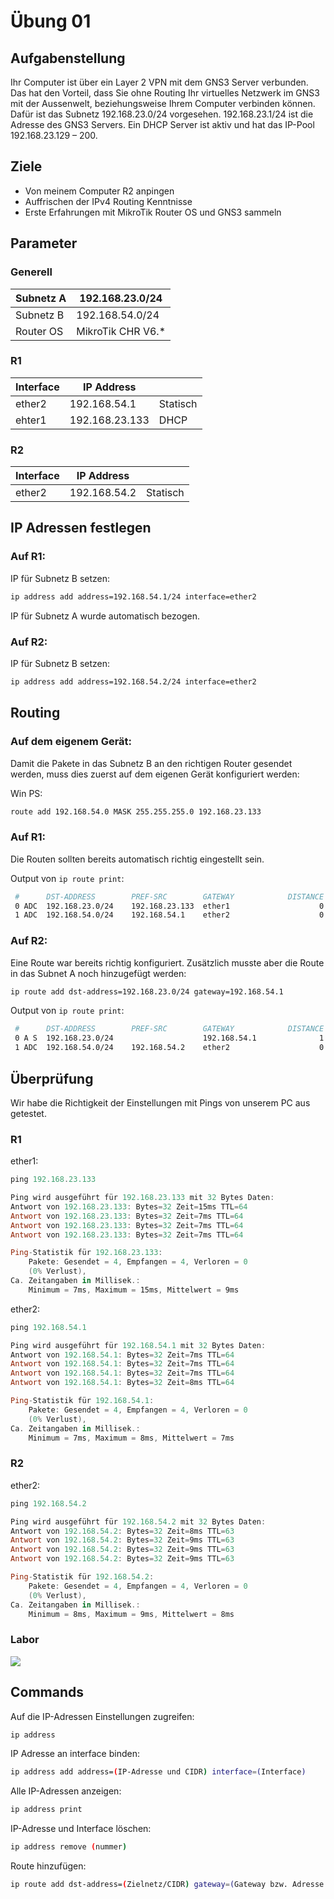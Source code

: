 # Übung 01

## Aufgabenstellung

Ihr Computer ist über ein Layer 2 VPN mit dem GNS3 Server verbunden. Das hat den Vorteil, dass Sie ohne Routing Ihr virtuelles Netzwerk im GNS3 mit der Aussenwelt, beziehungsweise Ihrem Computer verbinden können. Dafür ist das Subnetz 192.168.23.0/24 vorgesehen. 192.168.23.1/24 ist die Adresse des GNS3 Servers. Ein DHCP Server ist aktiv und hat das IP-Pool 192.168.23.129 – 200.

## Ziele

- Von meinem Computer R2 anpingen
- Auffrischen der IPv4 Routing Kenntnisse
- Erste Erfahrungen mit MikroTik Router OS und GNS3 sammeln

## Parameter

### Generell

| Subnetz A | 192.168.23.0/24   |
| --------- | ----------------- |
| Subnetz B | 192.168.54.0/24   |
| Router OS | MikroTik CHR V6.* |

### R1

| Interface | IP Address     |          |
| --------- | -------------- | -------- |
| ether2    | 192.168.54.1   | Statisch |
| ehter1    | 192.168.23.133 | DHCP     |

### R2

| Interface | IP Address   |          |
| --------- | ------------ | -------- |
| ether2    | 192.168.54.2 | Statisch |

## IP Adressen festlegen

### Auf R1:

IP für Subnetz B setzen:

```bash
ip address add address=192.168.54.1/24 interface=ether2
```

IP für Subnetz A wurde automatisch bezogen.

### Auf R2:

IP für Subnetz B setzen:

```bash
ip address add address=192.168.54.2/24 interface=ether2
```

## Routing

### Auf dem eigenem Gerät:

Damit die Pakete in das Subnetz B an den richtigen Router gesendet werden, muss dies zuerst auf dem eigenen Gerät konfiguriert werden:

Win PS: 

```bash
route add 192.168.54.0 MASK 255.255.255.0 192.168.23.133
```

### Auf R1:

Die Routen sollten bereits automatisch richtig eingestellt sein.

Output von `ip route print`:

```bash
 #      DST-ADDRESS        PREF-SRC        GATEWAY            DISTANCE
 0 ADC  192.168.23.0/24    192.168.23.133  ether1                    0
 1 ADC  192.168.54.0/24    192.168.54.1    ether2                    0
```

### Auf R2:

Eine Route war bereits richtig konfiguriert. Zusätzlich musste aber die Route in das Subnet A noch hinzugefügt werden:

```bash
ip route add dst-address=192.168.23.0/24 gateway=192.168.54.1
```

Output von `ip route print`:

```bash
 #      DST-ADDRESS        PREF-SRC        GATEWAY            DISTANCE
 0 A S  192.168.23.0/24                    192.168.54.1              1
 1 ADC  192.168.54.0/24    192.168.54.2    ether2                    0
```

## Überprüfung

Wir habe die Richtigkeit der Einstellungen mit Pings von unserem PC aus getestet.

### R1

ether1:

```powershell
ping 192.168.23.133
```

```powershell
Ping wird ausgeführt für 192.168.23.133 mit 32 Bytes Daten:
Antwort von 192.168.23.133: Bytes=32 Zeit=15ms TTL=64
Antwort von 192.168.23.133: Bytes=32 Zeit=7ms TTL=64
Antwort von 192.168.23.133: Bytes=32 Zeit=7ms TTL=64
Antwort von 192.168.23.133: Bytes=32 Zeit=7ms TTL=64

Ping-Statistik für 192.168.23.133:
    Pakete: Gesendet = 4, Empfangen = 4, Verloren = 0
    (0% Verlust),
Ca. Zeitangaben in Millisek.:
    Minimum = 7ms, Maximum = 15ms, Mittelwert = 9ms
```

ether2:

```powershell
ping 192.168.54.1
```

```powershell
Ping wird ausgeführt für 192.168.54.1 mit 32 Bytes Daten:
Antwort von 192.168.54.1: Bytes=32 Zeit=7ms TTL=64
Antwort von 192.168.54.1: Bytes=32 Zeit=7ms TTL=64
Antwort von 192.168.54.1: Bytes=32 Zeit=7ms TTL=64
Antwort von 192.168.54.1: Bytes=32 Zeit=8ms TTL=64

Ping-Statistik für 192.168.54.1:
    Pakete: Gesendet = 4, Empfangen = 4, Verloren = 0
    (0% Verlust),
Ca. Zeitangaben in Millisek.:
    Minimum = 7ms, Maximum = 8ms, Mittelwert = 7ms
```

### R2

ether2:

```powershell
ping 192.168.54.2
```

```powershell
Ping wird ausgeführt für 192.168.54.2 mit 32 Bytes Daten:
Antwort von 192.168.54.2: Bytes=32 Zeit=8ms TTL=63
Antwort von 192.168.54.2: Bytes=32 Zeit=9ms TTL=63
Antwort von 192.168.54.2: Bytes=32 Zeit=9ms TTL=63
Antwort von 192.168.54.2: Bytes=32 Zeit=9ms TTL=63

Ping-Statistik für 192.168.54.2:
    Pakete: Gesendet = 4, Empfangen = 4, Verloren = 0
    (0% Verlust),
Ca. Zeitangaben in Millisek.:
    Minimum = 8ms, Maximum = 9ms, Mittelwert = 8ms
```

### Labor

![](https://github.com/EloiMusk/M145/blob/prod/%C3%9Cbung_01/Iamges/Labor.png?raw=true)

## Commands

 Auf die IP-Adressen Einstellungen zugreifen:

```bash
ip address
```

IP Adresse an interface binden:

```bash
ip address add address=(IP-Adresse und CIDR) interface=(Interface)
```

Alle IP-Adressen anzeigen:

```bash
ip address print 
```

 IP-Adresse und Interface löschen:

```bash
ip address remove (nummer)
```

Route hinzufügen:

```bash
ip route add dst-address=(Zielnetz/CIDR) gateway=(Gateway bzw. Adresse des Interfaces)
```

